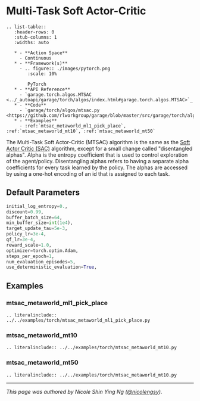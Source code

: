 # Multi-Task Soft Actor-Critic

```eval_rst
.. list-table::
   :header-rows: 0
   :stub-columns: 1
   :widths: auto

   * - **Action Space**
     - Continuous
   * - **Framework(s)**
     - .. figure:: ./images/pytorch.png
        :scale: 10%

        PyTorch
   * - **API Reference**
     - `garage.torch.algos.MTSAC <../_autoapi/garage/torch/algos/index.html#garage.torch.algos.MTSAC>`_
   * - **Code**
     - `garage/torch/algos/mtsac.py <https://github.com/rlworkgroup/garage/blob/master/src/garage/torch/algos/mtsac.py>`_
   * - **Examples**
     - :ref:`mtsac_metaworld_ml1_pick_place`, :ref:`mtsac_metaworld_mt10`, :ref:`mtsac_metaworld_mt50`
```

The Multi-Task Soft Actor-Critic (MTSAC) algorithm is the same as the [Soft Actor Critic (SAC)](algo_sac) algorithm, except for a small change called "disentangled alphas". Alpha is the entropy coefficient that is used to control exploration of the agent/policy. Disentangling alphas refers to having a separate alpha coefficients for every task learned by the policy. The alphas are accessed by using a one-hot encoding of an id that is assigned to each task.


## Default Parameters

```python
initial_log_entropy=0.,
discount=0.99,
buffer_batch_size=64,
min_buffer_size=int(1e4),
target_update_tau=5e-3,
policy_lr=3e-4,
qf_lr=3e-4,
reward_scale=1.0,
optimizer=torch.optim.Adam,
steps_per_epoch=1,
num_evaluation_episodes=5,
use_deterministic_evaluation=True,
```

## Examples

### mtsac_metaworld_ml1_pick_place
```eval_rst
.. literalinclude:: ../../examples/torch/mtsac_metaworld_ml1_pick_place.py
```

### mtsac_metaworld_mt10
```eval_rst
.. literalinclude:: ../../examples/torch/mtsac_metaworld_mt10.py
```

### mtsac_metaworld_mt50
```eval_rst
.. literalinclude:: ../../examples/torch/mtsac_metaworld_mt10.py
```

----

*This page was authored by Nicole Shin Ying Ng ([@nicolengsy](https://github.com/nicolengsy)).*
